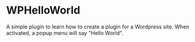 # WPHelloWorld
 
A simple plugin to learn how to create a plugin for a Wordpress site. When activated, a popup menu will say "Hello World".